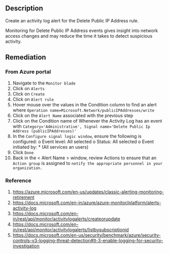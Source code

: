 ## Description


Create an activity log alert for the Delete Public IP Address rule.

Monitoring for Delete Public IP Address events gives insight into network access changes and may reduce the time it takes to detect suspicious activity.

## Remediation

### From Azure portal

  1. Navigate to the `Monitor blade`
  2. Click on `Alerts`
  3. Click on `Create`
  4. Click on `Alert rule`
  5. Hover mouse over the values in the Condition column to find an alert where `Operation name=Microsoft.Network/publicIPAddresses/write`
  6. Click on the `Alert Name` associated with the previous step
  7. Click on the Condition name of Whenever the Activity Log has an event with `Category='Administrative', Signal name='Delete Public Ip Address (publicIPAddresses)'`
  8. In the `Configure signal logic window`, ensure the following is configured:
    o Event level: All selected
    o Status: All selected
    o Event initiated by: * (All services an users)
  9. Click `Done`
  10. Back in the < Alert Name > window, review Actions to ensure that an `Action group` is assigned to `notify the appropriate personnel in your organization.`

### Reference 

  1. https://azure.microsoft.com/en-us/updates/classic-alerting-monitoring-retirement
  2. https://docs.microsoft.com/en-in/azure/azure-monitor/platform/alerts-activity-log
  3. https://docs.microsoft.com/en-in/rest/api/monitor/activitylogalerts/createorupdate
  4. https://docs.microsoft.com/en-in/rest/api/monitor/activitylogalerts/listbysubscriptionid
  5. https://docs.microsoft.com/en-us/security/benchmark/azure/security-controls-v3-logging-threat-detection#lt-3-enable-logging-for-security-investigation